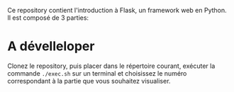Ce repository contient l'introduction à Flask, un framework web en Python. Il est composé de 3 parties:

# A dévelleloper

Clonez le repository, puis placer dans le répertoire courant, exécuter la commande `./exec.sh` sur un terminal et choisissez le numéro correspondant à la partie que vous souhaitez visualiser. 

